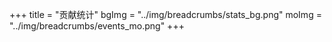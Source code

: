 +++
title = "贡献统计"
bgImg = "../img/breadcrumbs/stats_bg.png"
moImg = "../img/breadcrumbs/events_mo.png"
+++